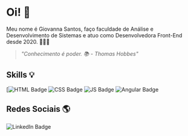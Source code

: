 # Oi! 👋

Meu nome é Giovanna Santos, faço faculdade de Análise e Desenvolvimento de Sistemas e atuo como Desenvolvedora Front-End desde 2020. 👩🏾‍💻

 

> *"Conhecimento é poder. *📚*
>     - Thomas Hobbes"*



 
##    Skills 💡

[![HTML Badge](https://img.shields.io/badge/HTML-239120?style=for-the-badge&logo=html5&logoColor=white) ![CSS Badge](https://img.shields.io/badge/CSS-239120?&style=for-the-badge&logo=css3&logoColor=white) ![JS Badge](https://img.shields.io/badge/JavaScript-323330?style=for-the-badge&logo=javascript&logoColor=white) ![Angular Badge](https://img.shields.io/badge/Angular-DD0031?style=for-the-badge&logo=angular&logoColor=white)   

## Redes Sociais 🌎

![LinkedIn Badge](https://img.shields.io/badge/LinkedIn-0077B5?style=for-the-badge&logo=linkedin&logoColor=white&link=[https://www.linkedin.com/in/gvns7/](https://www.linkedin.com/in/gvns7/))
